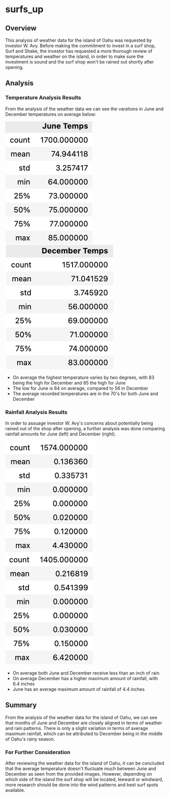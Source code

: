 # surfs_up

## Overview

This analysis of weather data for the island of Oahu was requested by investor W. Avy. Before making the commitment to invest in a surf shop, Surf and Shake, the investor has requested a more thorough review of temperatures and weather on the island, in order to make sure the investment is sound and the surf shop won't be rained out shortly after opening. 

## Analysis

### Temperature Analysis Results

From the analysis of the weather data we can see the varations in June and December temperatures on average below:

![junetemps1](surfs_up/Starter_Code/junetemps1.png) ![dectemps1](surfs_up/Starter_Code/dectemps1.png)

- On average the highest temperature varies by two degrees, with 83 being the high for December and 85 the high for June
- The low for June is 64 on average, compared to 56 in December
- The average recorded temperatures are in the 70's for both June and December

### Rainfall Analysis Results

In order to assuage investor W. Avy's concerns about potentially being rained out of the shop after opening, a further analysis was done comparing rainfall amounts for June (left) and December (right).

![junerain](surfs_up/Starter_Code/junerain.png) ![decrain](surfs_up/Starter_Code/decrain.png)

- On average both June and December receive less than an inch of rain 
- On average December has a higher maximum amount of rainfall, with 6.4 inches
- June has an average maximum amount of rainfall of 4.4 inches

## Summary

From the analysis of the weather data for the island of Oahu, we can see that months of June and December are closely aligned in terms of weather and rain patterns. There is only a slight variation in terms of average maximum rainfall, which can be attributed to December being in the middle of Oahu's rainy season.  

### For Further Consideration

After reviewing the weather data for the island of Oahu, it can be concluded that the average temperature doesn't fluctuate much between June and December as seen from the provided images. However, depending on which side of the island the surf shop will be located, leeward or windward, more research should be done into the wind patterns and best surf spots available. 


